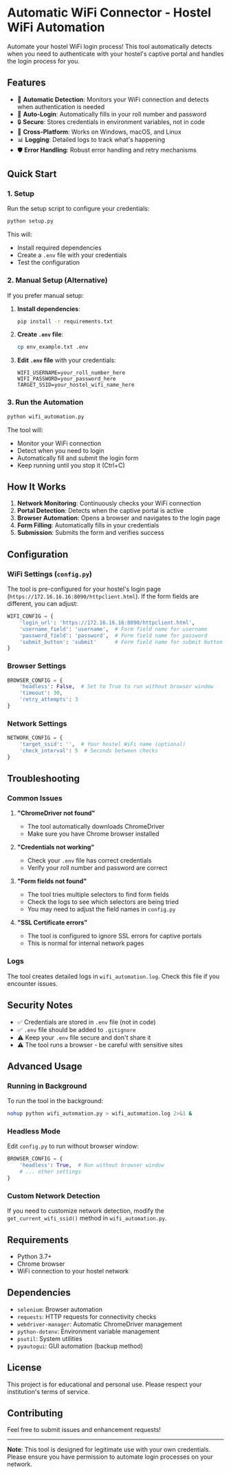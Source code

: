 # Automatic WiFi Connector - Hostel WiFi Automation

Automate your hostel WiFi login process! This tool automatically detects when you need to authenticate with your hostel's captive portal and handles the login process for you.

## Features

- 🔄 **Automatic Detection**: Monitors your WiFi connection and detects when authentication is needed
- 🤖 **Auto-Login**: Automatically fills in your roll number and password
- 🔒 **Secure**: Stores credentials in environment variables, not in code
- 📱 **Cross-Platform**: Works on Windows, macOS, and Linux
- 📊 **Logging**: Detailed logs to track what's happening
- 🛡️ **Error Handling**: Robust error handling and retry mechanisms

## Quick Start

### 1. Setup

Run the setup script to configure your credentials:

```bash
python setup.py
```

This will:
- Install required dependencies
- Create a `.env` file with your credentials
- Test the configuration

### 2. Manual Setup (Alternative)

If you prefer manual setup:

1. **Install dependencies**:
   ```bash
   pip install -r requirements.txt
   ```

2. **Create `.env` file**:
   ```bash
   cp env_example.txt .env
   ```

3. **Edit `.env` file** with your credentials:
   ```
   WIFI_USERNAME=your_roll_number_here
   WIFI_PASSWORD=your_password_here
   TARGET_SSID=your_hostel_wifi_name_here
   ```

### 3. Run the Automation

```bash
python wifi_automation.py
```

The tool will:
- Monitor your WiFi connection
- Detect when you need to login
- Automatically fill and submit the login form
- Keep running until you stop it (Ctrl+C)

## How It Works

1. **Network Monitoring**: Continuously checks your WiFi connection
2. **Portal Detection**: Detects when the captive portal is active
3. **Browser Automation**: Opens a browser and navigates to the login page
4. **Form Filling**: Automatically fills in your credentials
5. **Submission**: Submits the form and verifies success

## Configuration

### WiFi Settings (`config.py`)

The tool is pre-configured for your hostel's login page (`https://172.16.16.16:8090/httpclient.html`). If the form fields are different, you can adjust:

```python
WIFI_CONFIG = {
    'login_url': 'https://172.16.16.16:8090/httpclient.html',
    'username_field': 'username',  # Form field name for username
    'password_field': 'password',  # Form field name for password
    'submit_button': 'submit'      # Form field name for submit button
}
```

### Browser Settings

```python
BROWSER_CONFIG = {
    'headless': False,  # Set to True to run without browser window
    'timeout': 30,
    'retry_attempts': 3
}
```

### Network Settings

```python
NETWORK_CONFIG = {
    'target_ssid': '',  # Your hostel WiFi name (optional)
    'check_interval': 5  # Seconds between checks
}
```

## Troubleshooting

### Common Issues

1. **"ChromeDriver not found"**
   - The tool automatically downloads ChromeDriver
   - Make sure you have Chrome browser installed

2. **"Credentials not working"**
   - Check your `.env` file has correct credentials
   - Verify your roll number and password are correct

3. **"Form fields not found"**
   - The tool tries multiple selectors to find form fields
   - Check the logs to see which selectors are being tried
   - You may need to adjust the field names in `config.py`

4. **"SSL Certificate errors"**
   - The tool is configured to ignore SSL errors for captive portals
   - This is normal for internal network pages

### Logs

The tool creates detailed logs in `wifi_automation.log`. Check this file if you encounter issues.

## Security Notes

- ✅ Credentials are stored in `.env` file (not in code)
- ✅ `.env` file should be added to `.gitignore`
- ⚠️ Keep your `.env` file secure and don't share it
- ⚠️ The tool runs a browser - be careful with sensitive sites

## Advanced Usage

### Running in Background

To run the tool in the background:

```bash
nohup python wifi_automation.py > wifi_automation.log 2>&1 &
```

### Headless Mode

Edit `config.py` to run without browser window:

```python
BROWSER_CONFIG = {
    'headless': True,  # Run without browser window
    # ... other settings
}
```

### Custom Network Detection

If you need to customize network detection, modify the `get_current_wifi_ssid()` method in `wifi_automation.py`.

## Requirements

- Python 3.7+
- Chrome browser
- WiFi connection to your hostel network

## Dependencies

- `selenium`: Browser automation
- `requests`: HTTP requests for connectivity checks
- `webdriver-manager`: Automatic ChromeDriver management
- `python-dotenv`: Environment variable management
- `psutil`: System utilities
- `pyautogui`: GUI automation (backup method)

## License

This project is for educational and personal use. Please respect your institution's terms of service.

## Contributing

Feel free to submit issues and enhancement requests!

---

**Note**: This tool is designed for legitimate use with your own credentials. Please ensure you have permission to automate login processes on your network. 
